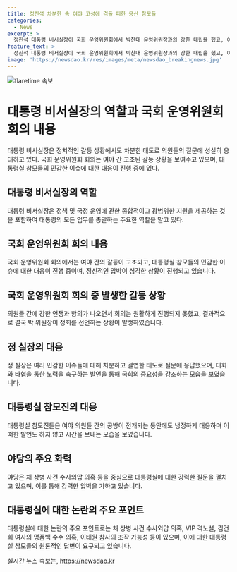 ```yaml
---
title: 정진석 차분한 속 여야 고성에 격돌 피한 용산 참모들
categories:
  - News
excerpt: >
  정진석 대통령 비서실장이 국회 운영위원회에서 박찬대 운영위원장과의 강한 대립을 했고, 이로 인해 회의는 중단됐다. 여야 의원들 간 삿대질과 말다툼이 이어지며 난해한 질문들이 제기됐지만, 정 실장은 차분한 답변을 내놓았다.  민주당 의원들은 야당의 공세로부터 정진석 참모진을 옹호했고, 논란이 일어남에 따라 정 실장은 국회에 대한 불만을 표출했다.
feature_text: >
  정진석 대통령 비서실장이 국회 운영위원회에서 박찬대 운영위원장과의 강한 대립을 했고, 이로 인해 회의는 중단됐다. 여야 의원들 간 삿대질과 말다툼이 이어지며 난해한 질문들이 제기됐지만, 정 실장은 차분한 답변을 내놓았다.  민주당 의원들은 야당의 공세로부터 정진석 참모진을 옹호했고, 논란이 일어남에 따라 정 실장은 국회에 대한 불만을 표출했다.
image: 'https://newsdao.kr/res/images/meta/newsdao_breakingnews.jpg'
---
```


<p><img src="https://newsdao.kr/res/images/meta/newsdao_breakingnews.jpg" alt="flaretime 속보" /></p>

<h1 data-ke-size="size26">대통령 비서실장의 역할과 국회 운영위원회 회의 내용</h1>

<p data-ke-size="size16">대통령 비서실장은 정치적인 갈등 상황에서도 차분한 태도로 의원들의 질문에 성실히 응대하고 있다. 국회 운영위원회 회의는 여야 간 고조된 갈등 상황을 보여주고 있으며, 대통령실 참모들의 민감한 이슈에 대한 대응이 진행 중에 있다.</p>

<h2 data-ke-size="size26">대통령 비서실장의 역할</h2>

<p data-ke-size="size16">대통령 비서실장은 정책 및 국정 운영에 관한 종합적이고 광범위한 지원을 제공하는 것을 포함하여 대통령의 모든 업무를 총괄하는 주요한 역할을 맡고 있다.</p>

<h2 data-ke-size="size26">국회 운영위원회 회의 내용</h2>

<p data-ke-size="size16">국회 운영위원회 회의에서는 여야 간의 갈등이 고조되고, 대통령실 참모들의 민감한 이슈에 대한 대응이 진행 중이며, 정신적인 압박이 심각한 상황이 진행되고 있습니다.</p>

<h2 data-ke-size="size26">국회 운영위원회 회의 중 발생한 갈등 상황</h2>

<p data-ke-size="size16">의원들 간에 강한 언쟁과 항의가 나오면서 회의는 원활하게 진행되지 못했고, 결과적으로 결국 박 위원장이 정회를 선언하는 상황이 발생하였습니다.</p>

<h2 data-ke-size="size26">정 실장의 대응</h2>

<p data-ke-size="size16">정 실장은 여러 민감한 이슈들에 대해 차분하고 결연한 태도로 질문에 응답했으며, 대화와 타협을 통한 노력을 촉구하는 발언을 통해 국회의 중요성을 강조하는 모습을 보였습니다.</p>

<h2 data-ke-size="size26">대통령실 참모진의 대응</h2>

<p data-ke-size="size16">대통령실 참모진들은 여야 의원들 간의 공방이 전개되는 동안에도 냉정하게 대응하며 어떠한 발언도 하지 않고 시간을 보내는 모습을 보였습니다.</p>

<h2 data-ke-size="size26">야당의 주요 화력</h2>

<p data-ke-size="size16">야당은 채 상병 사건 수사외압 의혹 등을 중심으로 대통령실에 대한 강력한 질문을 펼치고 있으며, 이를 통해 강력한 압박을 가하고 있습니다.</p>

<h2 data-ke-size="size26">대통령실에 대한 논란의 주요 포인트</h2>

<p data-ke-size="size16">대통령실에 대한 논란의 주요 포인트로는 채 상병 사건 수사외압 의혹, VIP 격노설, 김건희 여사의 명품백 수수 의혹, 이태원 참사의 조작 가능성 등이 있으며, 이에 대한 대통령실 참모들의 원론적인 답변이 요구되고 있습니다.</p>
실시간 뉴스 속보는, <a href="https://newsdao.kr" rel="dofollow">https://newsdao.kr</a>


